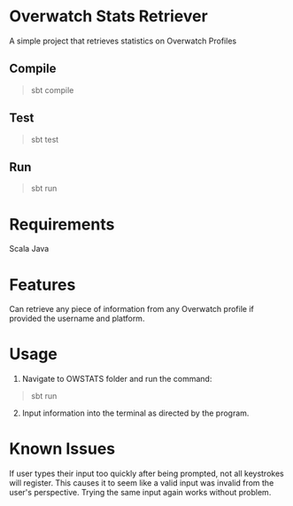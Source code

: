# Overwatch Stats Retriever
A simple project that retrieves statistics on Overwatch Profiles

## Compile
> sbt compile

## Test
> sbt test

## Run
> sbt run

# Requirements
Scala
Java
# Features
Can retrieve any piece of information from any Overwatch profile if provided the username and platform.
# Usage
1. Navigate to OWSTATS folder and run the command:
>sbt run
2. Input information into the terminal as directed by the program.
# Known Issues
If user types their input too quickly after being prompted, not all keystrokes will register. This causes it to seem like a valid input
was invalid from the user's perspective. Trying the same input again works without problem.